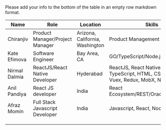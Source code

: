 Please add your info to the bottom of the table in an empty row markdown format.

| Name          | Role                            | Location                        | Skills                                                                                             | Remote             | Contact                                                                             |
| ------------- | ------------------------------- | ------------------------------- | -------------------------------------------------------------------------------------------------- | ------------------ | ----------------------------------------------------------------------------------- |
| Chiranjiv     | Product Manager/Project Manager | Arizona, California, Washington | Product Management                                                                                 | Remote or Onsite   | 623-518-7987                                                                        |
| Kate Efimova  | Software Engineer               | Bay Area, CA                    | GO/TypeScript/Node.js/React/Redux                                                                  | Remote friendly!   | kefimochi@gmail.com                                                                 |
| Nirmal Dalmia | ReactJS/React Native Developer  | Hyderabad                       | ReactJS, React Native, JavaScript, TypeScript, HTML, CSS, Git, VueJS, Vuex, Redux, MobX, Node, NPM | :heavy_check_mark: | nirmaldalmia17@gmail.com <br> [LinkedIn](https://www.linkedin.com/in/nirmaldalmia/) |
| Anil Pandiya  | React JS developer              | India                           | React Ecosystem/REST/Oracle/MongoDB                                                                | will work          | anilpandiya05@gmail.com                                                             |
| Afraz Momin   | Full Stack Javascript Developer | India                           | Javascript, React, Node                                                                            | Remote friendly    | afraz.momin@gmail.com                                                               |
|               |                                 |                                 |                                                                                                    |                    |                                                                                     |
|               |                                 |                                 |                                                                                                    |                    |                                                                                     |
|               |                                 |                                 |                                                                                                    |                    |                                                                                     |
